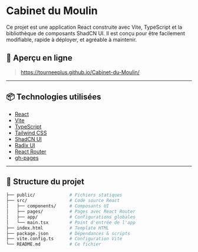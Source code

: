 # Cabinet du Moulin

Ce projet est une application React construite avec Vite, TypeScript et la bibliothèque de composants ShadCN UI. Il est conçu pour être facilement modifiable, rapide à déployer, et agréable à maintenir.

## 🚀 Aperçu en ligne

> https://tourneeplus.github.io/Cabinet-du-Moulin/

---

## 📦 Technologies utilisées

- [React](https://react.dev/)
- [Vite](https://vitejs.dev/)
- [TypeScript](https://www.typescriptlang.org/)
- [Tailwind CSS](https://tailwindcss.com/)
- [ShadCN UI](https://ui.shadcn.dev/)
- [Radix UI](https://www.radix-ui.com/)
- [React Router](https://reactrouter.com/)
- [gh-pages](https://www.npmjs.com/package/gh-pages)

---

## 📁 Structure du projet

```bash
├── public/             # Fichiers statiques
├── src/                # Code source React
│   ├── components/     # Composants UI
│   ├── pages/          # Pages avec React Router
│   ├── app/            # Configurations globales
│   └── main.tsx        # Point d'entrée de l'app
├── index.html          # Template HTML
├── package.json        # Dépendances & scripts
├── vite.config.ts      # Configuration Vite
└── README.md           # Ce fichier
